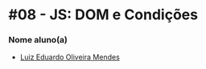 # #08 - JS: DOM e Condições

### Nome aluno(a)

- [Luiz Eduardo Oliveira Mendes](https://github.com/DuduBz7)